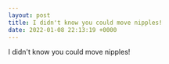 ```yaml
---
layout: post
title: I didn't know you could move nipples!
date: 2022-01-08 22:13:19 +0000
---
```


I didn't know you could move nipples!

